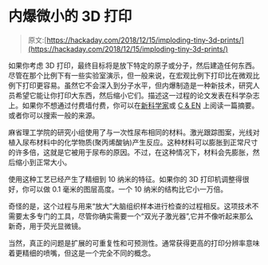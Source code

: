 # 内爆微小的 3D 打印

> 原文:[https://hackaday.com/2018/12/15/imploding-tiny-3d-prints/](https://hackaday.com/2018/12/15/imploding-tiny-3d-prints/)

如果你考虑 3D 打印，最终目标将是放下特定的原子或分子，然后建造任何东西。尽管在那个比例下有一些实验室演示，但一般来说，在宏观比例下打印比在微观比例下打印更容易。虽然它不会深入到分子水平，但内爆制造是一种新技术，研究人员希望它能让你打印大东西，然后缩小它们。描述这一过程的论文发表在科学杂志上。如果你不想通过付费墙付费，你可以在[新科学家](https://www.newscientist.com/article/2188114-incredible-shrinking-3d-printer-can-make-really-tiny-objects/)或 [C & EN](https://cen.acs.org/materials/nanomaterials/nano-via-implosion/96/i49?utm_source=feedburner&utm_medium=feed&utm_campaign=Feed%3A+cen_latestnews+%28Chemical+%26+Engineering+News%3A+Latest+News%29) 上阅读一篇摘要。或者你可以搜索一般的来源。

麻省理工学院的研究小组使用了与一次性尿布相同的材料。激光跟踪图案，光线对植入尿布材料中的化学物质(聚丙烯酸钠)产生反应。这种材料可以膨胀到正常尺寸的许多倍，这就是它被用于尿布的原因。不过，在这种情况下，材料会先膨胀，然后缩小到正常大小。

使用这种工艺已经产生了精细到 10 纳米的特征。如果你的 3D 打印机调整得很好，你可以做 0.1 毫米的图层高度。一个 10 纳米的结构比它小一万倍。

奇怪的是，这个过程与用来“放大”大脑组织样本进行检查的过程相反。这项技术不需要太多专门的工具，尽管你确实需要一个“双光子激光器”,它并不像听起来那么新奇，用于荧光显微镜。

当然，真正的问题是扩展的可重复性和可预测性。通常获得更高的打印分辨率意味着更精细的喷嘴，但这是一个完全不同的概念。